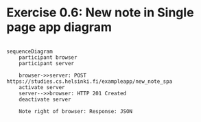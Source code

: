 # Exercise 0.6: New note in Single page app diagram

```mermaid

sequenceDiagram
    participant browser
    participant server

    browser->>server: POST https://studies.cs.helsinki.fi/exampleapp/new_note_spa
    activate server
    server-->>browser: HTTP 201 Created
    deactivate server

    Note right of browser: Response: JSON

```
